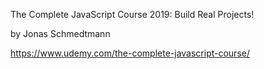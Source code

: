 The Complete JavaScript Course 2019: Build Real Projects!

by Jonas Schmedtmann

https://www.udemy.com/the-complete-javascript-course/